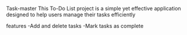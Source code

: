 Task-master
This To-Do List project is a simple yet effective application designed to help users manage their tasks efficiently

features
-Add and delete tasks -Mark tasks as complete

